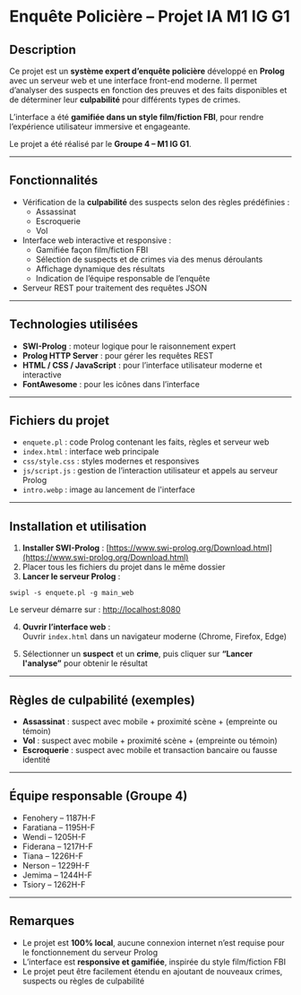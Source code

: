 
# Enquête Policière – Projet IA M1 IG G1

## Description
Ce projet est un **système expert d’enquête policière** développé en **Prolog** avec un serveur web et une interface front-end moderne. Il permet d’analyser des suspects en fonction des preuves et des faits disponibles et de déterminer leur **culpabilité** pour différents types de crimes.

L’interface a été **gamifiée dans un style film/fiction FBI**, pour rendre l’expérience utilisateur immersive et engageante.

Le projet a été réalisé par le **Groupe 4 – M1 IG G1**.

---

## Fonctionnalités

- Vérification de la **culpabilité** des suspects selon des règles prédéfinies :
  - Assassinat
  - Escroquerie
  - Vol
- Interface web interactive et responsive :
  - Gamifiée façon film/fiction FBI
  - Sélection de suspects et de crimes via des menus déroulants
  - Affichage dynamique des résultats
  - Indication de l’équipe responsable de l’enquête
- Serveur REST pour traitement des requêtes JSON

---

## Technologies utilisées

- **SWI-Prolog** : moteur logique pour le raisonnement expert
- **Prolog HTTP Server** : pour gérer les requêtes REST
- **HTML / CSS / JavaScript** : pour l’interface utilisateur moderne et interactive
- **FontAwesome** : pour les icônes dans l’interface

---

## Fichiers du projet

- `enquete.pl` : code Prolog contenant les faits, règles et serveur web
- `index.html` : interface web principale
- `css/style.css` : styles modernes et responsives
- `js/script.js` : gestion de l’interaction utilisateur et appels au serveur Prolog
- `intro.webp` : image au lancement de l'interface

---

## Installation et utilisation

1. **Installer SWI-Prolog** : [https://www.swi-prolog.org/Download.html](https://www.swi-prolog.org/Download.html)
2. Placer tous les fichiers du projet dans le même dossier
3. **Lancer le serveur Prolog** :

```console
swipl -s enquete.pl -g main_web
```


Le serveur démarre sur : [http://localhost:8080](http://localhost:8080)

4. **Ouvrir l’interface web** :  
   Ouvrir `index.html` dans un navigateur moderne (Chrome, Firefox, Edge)

5. Sélectionner un **suspect** et un **crime**, puis cliquer sur **“Lancer l'analyse”** pour obtenir le résultat

---

## Règles de culpabilité (exemples)

- **Assassinat** : suspect avec mobile + proximité scène + (empreinte ou témoin)
- **Vol** : suspect avec mobile + proximité scène + (empreinte ou témoin)
- **Escroquerie** : suspect avec mobile et transaction bancaire ou fausse identité

---

## Équipe responsable (Groupe 4)

- Fenohery – 1187H-F
- Faratiana – 1195H-F
- Wendi – 1205H-F
- Fiderana – 1217H-F
- Tiana – 1226H-F
- Nerson – 1229H-F
- Jemima – 1244H-F
- Tsiory – 1262H-F

---

## Remarques

- Le projet est **100% local**, aucune connexion internet n’est requise pour le fonctionnement du serveur Prolog
- L’interface est **responsive et gamifiée**, inspirée du style film/fiction FBI
- Le projet peut être facilement étendu en ajoutant de nouveaux crimes, suspects ou règles de culpabilité



